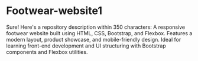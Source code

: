 # Footwear-website1
Sure! Here's a repository description within 350 characters:  A responsive footwear website built using HTML, CSS, Bootstrap, and Flexbox. Features a modern layout, product showcase, and mobile-friendly design. Ideal for learning front-end development and UI structuring with Bootstrap components and Flexbox utilities.
